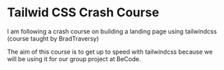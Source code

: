 # Tailwid CSS Crash Course

I am following a crash course on building a landing page using tailwindcss (course taught by BradTraversy)

The aim of this course is to get up to speed with tailwindcss because we will be using it for our group project at BeCode.

